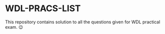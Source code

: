 # WDL-PRACS-LIST
This repository contains solution to all the questions given for WDL practical exam. 😉
